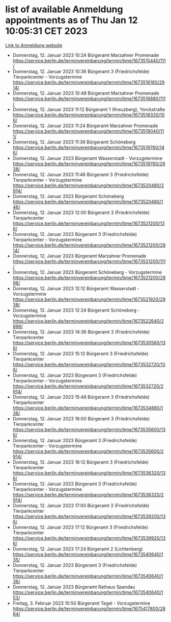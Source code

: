 # list of available Anmeldung appointments as of Thu Jan 12 10:05:31 CET 2023
[Link to Anmeldung website](https://service.berlin.de/terminvereinbarung/termin/tag.php?termin=0&anliegen[]=120686&dienstleisterlist=122210,122217,327316,122219,327312,122227,327314,122231,327346,122243,327348,122252,329742,122260,329745,122262,329748,122254,329751,122271,327278,122273,327274,122277,327276,330436,122280,327294,122282,327290,122284,327292,327539,122291,327270,122285,327266,122286,327264,122296,327268,150230,329760,122301,327282,122297,327286,122294,327284,122312,329763,122314,329775,122304,327330,122311,327334,122309,327332,122281,327352,122279,329772,122276,327324,122274,327326,122267,329766,122246,327318,122251,327320,122257,327322,122208,327298,122226,327300,121362,121364&herkunft=http%3A%2F%2Fservice.berlin.de%2Fdienstleistung%2F120686%2F)
- Donnerstag, 12. Januar 2023 10:24 Bürgeramt Marzahner Promenade https://service.berlin.de/terminvereinbarung/termin/time/1673515440/111/
- Donnerstag, 12. Januar 2023 10:36 Bürgeramt 3 (Friedrichsfelde) Tierparkcenter - Vorzugstermine https://service.berlin.de/terminvereinbarung/termin/time/1673516160/2914/
- Donnerstag, 12. Januar 2023 10:48 Bürgeramt Marzahner Promenade https://service.berlin.de/terminvereinbarung/termin/time/1673516880/111/
- Donnerstag, 12. Januar 2023 11:12 Bürgeramt 1 (Kreuzberg), Yorckstraße https://service.berlin.de/terminvereinbarung/termin/time/1673518320/106/
- Donnerstag, 12. Januar 2023 11:24 Bürgeramt Marzahner Promenade https://service.berlin.de/terminvereinbarung/termin/time/1673519040/111/
- Donnerstag, 12. Januar 2023 11:36 Bürgeramt Schöneberg https://service.berlin.de/terminvereinbarung/termin/time/1673519760/146/
- Donnerstag, 12. Januar 2023  Bürgeramt Wasserstadt - Vorzugstermine https://service.berlin.de/terminvereinbarung/termin/time/1673519760/2938/
- Donnerstag, 12. Januar 2023 11:48 Bürgeramt 3 (Friedrichsfelde) Tierparkcenter - Vorzugstermine https://service.berlin.de/terminvereinbarung/termin/time/1673520480/2914/
- Donnerstag, 12. Januar 2023  Bürgeramt Schöneberg https://service.berlin.de/terminvereinbarung/termin/time/1673520480/146/
- Donnerstag, 12. Januar 2023 12:00 Bürgeramt 3 (Friedrichsfelde) Tierparkcenter https://service.berlin.de/terminvereinbarung/termin/time/1673521200/136/
- Donnerstag, 12. Januar 2023  Bürgeramt 3 (Friedrichsfelde) Tierparkcenter - Vorzugstermine https://service.berlin.de/terminvereinbarung/termin/time/1673521200/2914/
- Donnerstag, 12. Januar 2023  Bürgeramt Marzahner Promenade https://service.berlin.de/terminvereinbarung/termin/time/1673521200/111/
- Donnerstag, 12. Januar 2023  Bürgeramt Schöneberg - Vorzugstermine https://service.berlin.de/terminvereinbarung/termin/time/1673521200/2896/
- Donnerstag, 12. Januar 2023 12:12 Bürgeramt Wasserstadt - Vorzugstermine https://service.berlin.de/terminvereinbarung/termin/time/1673521920/2938/
- Donnerstag, 12. Januar 2023 12:24 Bürgeramt Schöneberg - Vorzugstermine https://service.berlin.de/terminvereinbarung/termin/time/1673522640/2896/
- Donnerstag, 12. Januar 2023 14:36 Bürgeramt 3 (Friedrichsfelde) Tierparkcenter https://service.berlin.de/terminvereinbarung/termin/time/1673530560/136/
- Donnerstag, 12. Januar 2023 15:12 Bürgeramt 3 (Friedrichsfelde) Tierparkcenter https://service.berlin.de/terminvereinbarung/termin/time/1673532720/136/
- Donnerstag, 12. Januar 2023  Bürgeramt 3 (Friedrichsfelde) Tierparkcenter - Vorzugstermine https://service.berlin.de/terminvereinbarung/termin/time/1673532720/2914/
- Donnerstag, 12. Januar 2023 15:48 Bürgeramt 3 (Friedrichsfelde) Tierparkcenter https://service.berlin.de/terminvereinbarung/termin/time/1673534880/136/
- Donnerstag, 12. Januar 2023 16:00 Bürgeramt 3 (Friedrichsfelde) Tierparkcenter https://service.berlin.de/terminvereinbarung/termin/time/1673535600/136/
- Donnerstag, 12. Januar 2023  Bürgeramt 3 (Friedrichsfelde) Tierparkcenter - Vorzugstermine https://service.berlin.de/terminvereinbarung/termin/time/1673535600/2914/
- Donnerstag, 12. Januar 2023 16:12 Bürgeramt 3 (Friedrichsfelde) Tierparkcenter https://service.berlin.de/terminvereinbarung/termin/time/1673536320/136/
- Donnerstag, 12. Januar 2023  Bürgeramt 3 (Friedrichsfelde) Tierparkcenter - Vorzugstermine https://service.berlin.de/terminvereinbarung/termin/time/1673536320/2914/
- Donnerstag, 12. Januar 2023 17:00 Bürgeramt 3 (Friedrichsfelde) Tierparkcenter https://service.berlin.de/terminvereinbarung/termin/time/1673539200/136/
- Donnerstag, 12. Januar 2023 17:12 Bürgeramt 3 (Friedrichsfelde) Tierparkcenter https://service.berlin.de/terminvereinbarung/termin/time/1673539920/136/
- Donnerstag, 12. Januar 2023 17:24 Bürgeramt 2 (Lichtenberg) https://service.berlin.de/terminvereinbarung/termin/time/1673540640/135/
- Donnerstag, 12. Januar 2023  Bürgeramt 3 (Friedrichsfelde) Tierparkcenter https://service.berlin.de/terminvereinbarung/termin/time/1673540640/136/
- Donnerstag, 12. Januar 2023  Bürgeramt Rathaus Spandau https://service.berlin.de/terminvereinbarung/termin/time/1673540640/153/
- Freitag, 3. Februar 2023 10:50 Bürgeramt Tegel - Vorzugstermine https://service.berlin.de/terminvereinbarung/termin/time/1675417800/2884/
